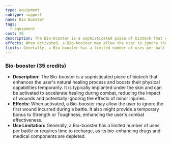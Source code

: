 ```yaml
---
type: equipment
subtype: support
name: Bio Booster
tags:
  - equipment
cost: 35
description: The Bio-booster is a sophisticated piece of biotech that enhances the user's natural healing process and boosts their physical capabilities temporarily. It is typically implanted under the skin and can be activated to accelerate healing during combat, reducing the impact of wounds and potentially ignoring the effects of minor injuries.
effects: When activated, a Bio-booster may allow the user to ignore the first wound incurred during a battle. It also might provide a temporary bonus to Strength or Toughness, enhancing the user's combat effectiveness.
limits: Generally, a Bio-booster has a limited number of uses per battle or requires time to recharge, as its bio-enhancing drugs and medical components are depleted.
---
```

### Bio-booster (35 credits)

- **Description:** The Bio-booster is a sophisticated piece of biotech that enhances the user's natural healing process and boosts their physical capabilities temporarily. It is typically implanted under the skin and can be activated to accelerate healing during combat, reducing the impact of wounds and potentially ignoring the effects of minor injuries.
- **Effects:** When activated, a Bio-booster may allow the user to ignore the first wound incurred during a battle. It also might provide a temporary bonus to Strength or Toughness, enhancing the user's combat effectiveness.
- **Use Limitation:** Generally, a Bio-booster has a limited number of uses per battle or requires time to recharge, as its bio-enhancing drugs and medical components are depleted.